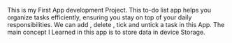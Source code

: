 This is my First App development Project. 
This to-do list app helps you organize tasks efficiently, ensuring you stay on top of your daily responsibilities. We can add , delete , tick and untick a task in this App. 
The main concept I Learned in this app is to store data in device Storage.
